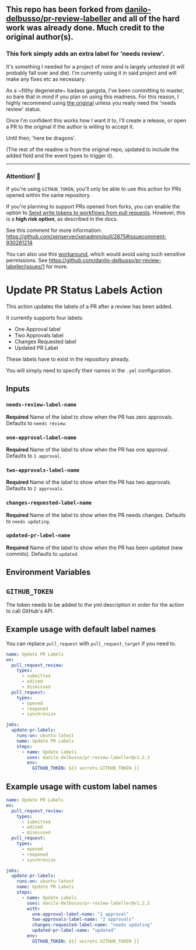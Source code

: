 ## This repo has been forked from [danilo-delbusso/pr-review-labeller](https://github.com/danilo-delbusso/pr-review-labeller) and all of the hard work was already done. Much credit to the original author(s). 

### This fork simply adds an extra label for 'needs review'. 

It's something I needed for a project of mine and is largely untested (it will probably fall over and die).
I'm currently using it in said project and will make any fixes etc as necessary.

As a ~filthy degenerate~ badass gangsta, I've been committing to master, so bare that in mind if you plan on using this madness. 
For this reason, I highly recommend using [the original](https://github.com/danilo-delbusso/pr-review-labeller) unless you really need the 'needs review' status.

Once I'm confident this works how I want it to, I'll create a release, or open a PR to the original if the author is willing to accept it.

Until then, 'here be dragons'.

(The rest of the readme is from the original repo, updated to include the added field and the event types to trigger it).

---

### Attention! 🚨

If you're using `GITHUB_TOKEN`, you'll only be able to use this action for PRs opened within the same repository.

If you're planning to support PRs opened from forks, you can enable the option to  [Send write tokens to workflows from pull requests](https://docs.github.com/en/repositories/managing-your-repositorys-settings-and-features/enabling-features-for-your-repository/managing-github-actions-settings-for-a-repository#enabling-workflows-for-private-repository-forks). However, this is a **high risk option**, as described in the docs.

See this comment for more information: https://github.com/xenserver/xenadmin/pull/2875#issuecomment-930281214

You can also use this [workaround](https://stackoverflow.com/a/67249854), which would avoid using such sensitive permissions. See https://github.com/danilo-delbusso/pr-review-labeller/issues/1 for more.

# Update PR Status Labels Action

This action updates the labels of a PR after a review has been added.

It currently supports four labels:

- One Approval label
- Two Approvals label
- Changes Requested label
- Updated PR Label

These labels have to exist in the repository already.

You will simply need to specify their names in the `.yml` configuration.

## Inputs

### `needs-review-label-name`

**Required** Name of the label to show when the PR has zero approvals. Defaults to `needs review`.

### `one-approval-label-name`

**Required** Name of the label to show when the PR has one approval. Defaults to `1 approval`.

### `two-approvals-label-name`

**Required** Name of the label to show when the PR has two approvals. Defaults to `2 approvals`.

### `changes-requested-label-name`

**Required** Name of the label to show when the PR needs changes. Defaults to `needs updating`.

### `updated-pr-label-name`

**Required** Name of the label to show when the PR has been updated (new commits). Defaults to `updated`.

## Environment Variables

## `GITHUB_TOKEN`

The token needs to be added to the yml description in order for the action to call GitHub's API.

## Example usage with default label names

You can replace `pull_request` with `pull_request_target` if you need to.

```yml
name: Update PR Labels
on:
  pull_request_review:
    types:
      - submitted
      - edited
      - dismissed
  pull_request:
    types:
      - opened
      - reopened
      - synchronize

jobs:
  update-pr-labels:
    runs-on: ubuntu-latest
    name: Update PR Labels
    steps:
      - name: Update Labels
        uses: danilo-delbusso/pr-review-labeller@v1.2.3
        env:
          GITHUB_TOKEN: ${{ secrets.GITHUB_TOKEN }}
```

## Example usage with custom label names

```yml
name: Update PR Labels
on:
  pull_request_review:
    types:
      - submitted
      - edited
      - dismissed
  pull_request:
    types:
      - opened
      - reopened
      - synchronize

jobs:
  update-pr-labels:
    runs-on: ubuntu-latest
    name: Update PR Labels
    steps:
      - name: Update Labels
        uses: danilo-delbusso/pr-review-labeller@v1.2.3
        with:
          one-approval-label-name: "1 approval"
          two-approvals-label-name: "2 approvals"
          changes-requested-label-name: "needs updating"
          updated-pr-label-name: "updated"
        env:
          GITHUB_TOKEN: ${{ secrets.GITHUB_TOKEN }}
```
